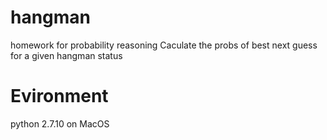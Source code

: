 # hangman
homework for probability reasoning
Caculate the probs of best next guess for a given hangman status
# Evironment
python 2.7.10 on MacOS
